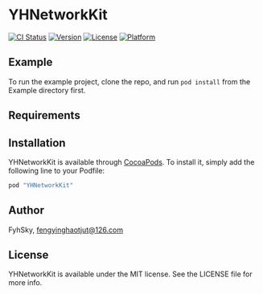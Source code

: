 # YHNetworkKit

[![CI Status](http://img.shields.io/travis/FyhSky/YHNetworkKit.svg?style=flat)](https://travis-ci.org/FyhSky/YHNetworkKit)
[![Version](https://img.shields.io/cocoapods/v/YHNetworkKit.svg?style=flat)](http://cocoapods.org/pods/YHNetworkKit)
[![License](https://img.shields.io/cocoapods/l/YHNetworkKit.svg?style=flat)](http://cocoapods.org/pods/YHNetworkKit)
[![Platform](https://img.shields.io/cocoapods/p/YHNetworkKit.svg?style=flat)](http://cocoapods.org/pods/YHNetworkKit)

## Example

To run the example project, clone the repo, and run `pod install` from the Example directory first.

## Requirements

## Installation

YHNetworkKit is available through [CocoaPods](http://cocoapods.org). To install
it, simply add the following line to your Podfile:

```ruby
pod "YHNetworkKit"
```

## Author

FyhSky, fengyinghaotjut@126.com

## License

YHNetworkKit is available under the MIT license. See the LICENSE file for more info.
